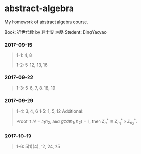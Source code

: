 # abstract-algebra

My homework of abstract algebra course.

Book: 近世代数 by 韩士安 林磊
Student: DingYaoyao

### 2017-09-15

> 1-1: 4, 8
>
> 1-2: 5, 12, 13, 16

### 2017-09-22

> 1-3: 5, 6, 7, 8, 18, 19

### 2017-09-29

> 1-4: 3, 4, 6
> 1-5: 1, 5, 12
> Additional: 
>
> Proof:If $N = n_1 n_2$, and $gcd(n_1, n_2) = 1$, then $Z_n^{*} \cong Z_{n_1}^{*}\times Z_{n_2}^{*}$.

### 2017-10-13

> 1-6: 5(1)(4), 12, 24, 25
